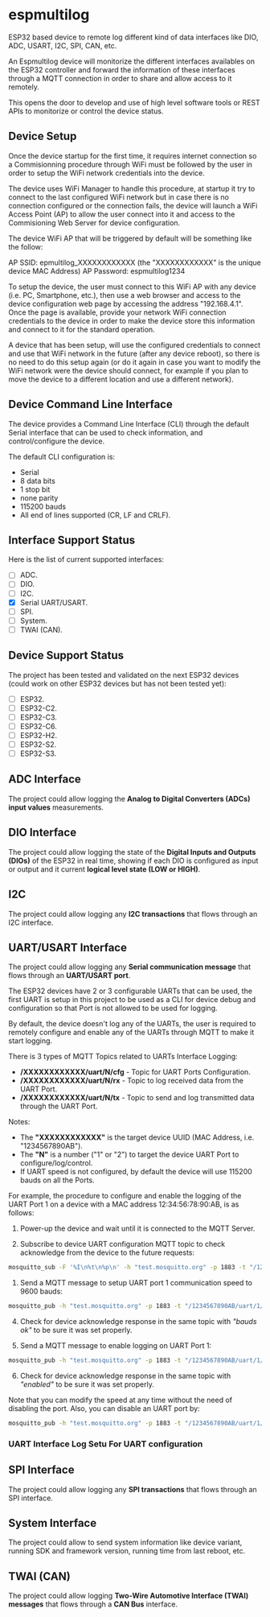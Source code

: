 # espmultilog

ESP32 based device to remote log different kind of data interfaces like DIO, ADC, USART, I2C, SPI, CAN, etc.

An Espmultilog device will monitorize the different interfaces availables on the ESP32 controller and forward the information of these interfaces through a MQTT connection in order to share and allow access to it remotely.

This opens the door to develop and use of high level software tools or REST APIs to monitorize or control the device status.

## Device Setup

Once the device startup for the first time, it requires internet connection so a Commisionning procedure through WiFi must be followed by the user in order to setup the WiFi network credentials into the device.

The device uses WiFi Manager to handle this procedure, at startup it try to connect to the last configured WiFi network but in case there is no connection configured or the connection fails, the device will launch a WiFi Access Point (AP) to allow the user connect into it and access to the Commisioning Web Server for device configuration.

The device WiFi AP that will be triggered by default will be something like the follow:

AP SSID: epmultilog_XXXXXXXXXXXX (the "XXXXXXXXXXXX" is the unique device MAC Address)
AP Password: espmultilog1234

To setup the device, the user must connect to this WiFi AP with any device (i.e. PC, Smartphone, etc.), then use a web browser and access to the device configuration web page by accessing the address "192.168.4.1". Once the page is available, provide your network WiFi connection credentials to the device in order to make the device store this information and connect to it for the standard operation.

A device that has been setup, will use the configured credentials to connect and use that WiFi network in the future (after any device reboot), so there is no need to do this setup again (or do it again in case you want to modify the WiFi network were the device should connect, for example if you plan to move the device to a different location and use a different network).

## Device Command Line Interface

The device provides a Command Line Interface (CLI) through the default Serial interface that can be used to check information, and control/configure the device.

The default CLI configuration is:

- Serial
- 8 data bits
- 1 stop bit
- none parity
- 115200 bauds
- All end of lines supported (CR, LF and CRLF).

## Interface Support Status

Here is the list of current supported interfaces:

- [ ] ADC.
- [ ] DIO.
- [ ] I2C.
- [x] Serial UART/USART.
- [ ] SPI.
- [ ] System.
- [ ] TWAI (CAN).

## Device Support Status

The project has been tested and validated on the next ESP32 devices (could work on other ESP32 devices but has not been tested yet):

- [ ] ESP32.
- [ ] ESP32-C2.
- [ ] ESP32-C3.
- [ ] ESP32-C6.
- [ ] ESP32-H2.
- [ ] ESP32-S2.
- [ ] ESP32-S3.

## ADC Interface

The project could allow logging the **Analog to Digital Converters (ADCs) input values** measurements.

## DIO Interface

The project could allow logging the state of the **Digital Inputs and Outputs (DIOs)** of the ESP32 in real time, showing if each DIO is configured as input or output and it current **logical level state (LOW or HIGH)**.

## I2C

The project could allow logging any **I2C transactions** that flows through an I2C interface.

## UART/USART Interface

The project could allow logging any **Serial communication message** that flows through an **UART/USART port**.

The ESP32 devices have 2 or 3 configurable UARTs that can be used, the first UART is setup in this project to be used as a CLI for device debug and configuration so that Port is not allowed to be used for logging.

By default, the device doesn't log any of the UARTs, the user is required to remotely configure and enable any of the UARTs through MQTT to make it start logging.

There is 3 types of MQTT Topics related to UARTs Interface Logging:

- **/XXXXXXXXXXXX/uart/N/cfg** - Topic for UART Ports Configuration.
- **/XXXXXXXXXXXX/uart/N/rx** - Topic to log received data from the UART Port.
- **/XXXXXXXXXXXX/uart/N/tx** - Topic to send and log transmitted data through the UART Port.

Notes:

- The **"XXXXXXXXXXXX"** is the target device UUID (MAC Address, i.e. "1234567890AB").
- The **"N"** is a number ("1" or "2") to target the device UART Port to configure/log/control.
- If UART speed is not configured, by default the device will use 115200 bauds on all the Ports.

For example, the procedure to configure and enable the logging of the UART Port 1 on a device with a MAC address 12:34:56:78:90:AB, is as follows:

1. Power-up the device and wait until it is connected to the MQTT Server.

2. Subscribe to device UART configuration MQTT topic to check acknowledge from the device to the future requests:
```bash
mosquitto_sub -F '%I\n%t\n%p\n' -h "test.mosquitto.org" -p 1883 -t "/1234567890AB/uart/#"
```

1. Send a MQTT message to setup UART port 1 communication speed to 9600 bauds:

```bash
mosquitto_pub -h "test.mosquitto.org" -p 1883 -t "/1234567890AB/uart/1/cfg" -m "bauds 9600"
```

4. Check for device acknowledge response in the same topic with *"bauds ok"* to be sure it was set properly.

5. Send a MQTT message to enable logging on UART Port 1:

```bash
mosquitto_pub -h "test.mosquitto.org" -p 1883 -t "/1234567890AB/uart/1/cfg" -m "enable"
```

6. Check for device acknowledge response in the same topic with *"enabled"* to be sure it was set properly.

Note that you can modify the speed at any time without the need of disabling the port. Also, you can disable an UART port by:

```bash
mosquitto_pub -h "test.mosquitto.org" -p 1883 -t "/1234567890AB/uart/1/cfg" -m "disable"
```

### UART Interface Log Setu For UART configuration

## SPI Interface

The project could allow logging any **SPI transactions** that flows through an SPI interface.

## System Interface

The project could allow to send system information like device variant, running SDK and framework version, running time from last reboot, etc.

## TWAI (CAN)

The project could allow logging **Two-Wire Automotive Interface (TWAI) messages** that flows through a **CAN Bus** interface.
